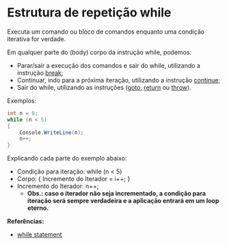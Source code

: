 # Estrutura de repetição while

Executa um comando ou bloco de comandos enquanto uma condição iterativa for verdade.

Em qualquer parte do (body) corpo da instrução while, podemos:
* Parar/sair a execução dos comandos e sair do while, utilizando a instrução [break](https://docs.microsoft.com/pt-br/dotnet/csharp/language-reference/keywords/break);
* Continuar, indo para a próxima iteração, utilizando a instrução [continue](https://docs.microsoft.com/pt-br/dotnet/csharp/language-reference/keywords/continue);
* Sair do while, utilizando as instruções ([goto](https://docs.microsoft.com/pt-br/dotnet/csharp/language-reference/keywords/goto), [return](https://docs.microsoft.com/pt-br/dotnet/csharp/language-reference/keywords/return) ou [throw](https://docs.microsoft.com/pt-br/dotnet/csharp/language-reference/keywords/throw)).

Exemplos:
```csharp
int n = 0;
while (n < 5)
{
    Console.WriteLine(n);
    n++;
}
```

Explicando cada parte do exemplo abaixo:

* Condição para iteração: while (n < 5)
* Corpo: { Incremento do Iterador = i++; }
* Incremento do Iterador: n++;
    * **Obs.: caso o iterador não seja incrementado, a condição para iteração será sempre verdadeira e a aplicação entrará em um loop eterno.**

**Referências:**
* [while statement](https://docs.microsoft.com/pt-br/dotnet/csharp/language-reference/keywords/while)